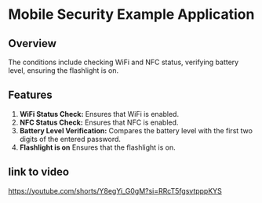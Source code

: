 # Mobile Security Example Application

## Overview

The conditions include checking WiFi and NFC status, verifying battery level, ensuring the flashlight is on.

## Features

1. **WiFi Status Check:** Ensures that WiFi is enabled.
2. **NFC Status Check:** Ensures that NFC is enabled.
3. **Battery Level Verification:** Compares the battery level with the first two digits of the entered password.
4. **Flashlight is on** Ensures that the flashlight is on.

## link to video

https://youtube.com/shorts/Y8egYi_G0gM?si=RRcT5fgsvtpppKYS
